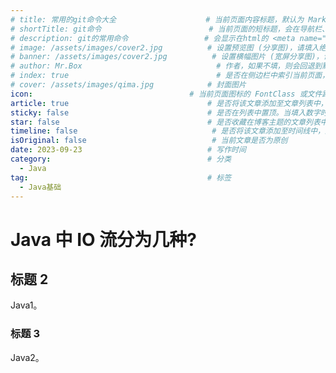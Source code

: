 ```yaml
---
# title: 常用的git命令大全                    # 当前页面内容标题，默认为 Markdown 文件中的第一个 h1 标签内容
# shortTitle: git命令                        # 当前页面的短标题，会在导航栏、侧边栏和路径导航中作为首选
# description: git的常用命令                 # 会显示在html的 <meta name="description" content="git的常用命令">
# image: /assets/images/cover2.jpg          # 设置预览图 (分享图)，请填入绝对路径
# banner: /assets/images/cover2.jpg          # 设置横幅图片 (宽屏分享图)，请填入绝对路径
# author: Mr.Box                              # 作者，如果不填，则会回退到默认作者
# index: true                                 # 是否在侧边栏中索引当前页面，默认true
# cover: /assets/images/qima.jpg            # 封面图片
icon:                                   # 当前页面图标的 FontClass 或文件路径
article: true                               # 是否将该文章添加至文章列表中，默认true
sticky: false                               # 是否在列表中置顶。当填入数字时，数字越大，排名越靠前 ，默认false
star: false                                 # 是否收藏在博客主题的文章列表中。当填入数字时，数字越大，排名越靠前，默认false。
timeline: false                              # 是否将该文章添加至时间线中，默认true
isOriginal: false                            # 当前文章是否为原创
date: 2023-09-23                            # 写作时间
category:                                   # 分类
  - Java
tag:                                        # 标签
  - Java基础
---
```



# Java 中 IO 流分为几种?

## 标题 2

Java1。

### 标题 3

Java2。
